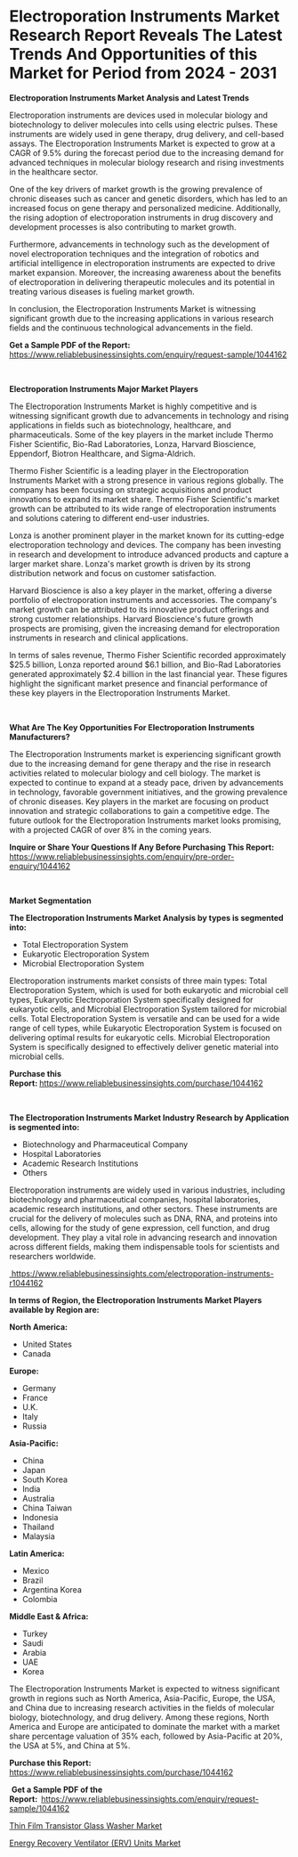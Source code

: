 <p><h1>Electroporation Instruments Market Research Report Reveals The Latest Trends And Opportunities of this Market for Period from 2024 - 2031</h1></p><p><strong>Electroporation Instruments Market Analysis and Latest Trends</strong></p>
<p><p>Electroporation instruments are devices used in molecular biology and biotechnology to deliver molecules into cells using electric pulses. These instruments are widely used in gene therapy, drug delivery, and cell-based assays. The Electroporation Instruments Market is expected to grow at a CAGR of 9.5% during the forecast period due to the increasing demand for advanced techniques in molecular biology research and rising investments in the healthcare sector.</p><p>One of the key drivers of market growth is the growing prevalence of chronic diseases such as cancer and genetic disorders, which has led to an increased focus on gene therapy and personalized medicine. Additionally, the rising adoption of electroporation instruments in drug discovery and development processes is also contributing to market growth.</p><p>Furthermore, advancements in technology such as the development of novel electroporation techniques and the integration of robotics and artificial intelligence in electroporation instruments are expected to drive market expansion. Moreover, the increasing awareness about the benefits of electroporation in delivering therapeutic molecules and its potential in treating various diseases is fueling market growth.</p><p>In conclusion, the Electroporation Instruments Market is witnessing significant growth due to the increasing applications in various research fields and the continuous technological advancements in the field.</p></p>
<p><strong>Get a Sample PDF of the Report:&nbsp;</strong> <a href="https://www.reliablebusinessinsights.com/enquiry/request-sample/1044162">https://www.reliablebusinessinsights.com/enquiry/request-sample/1044162</a></p>
<p>&nbsp;</p>
<p><strong>Electroporation Instruments Major Market Players</strong></p>
<p><p>The Electroporation Instruments Market is highly competitive and is witnessing significant growth due to advancements in technology and rising applications in fields such as biotechnology, healthcare, and pharmaceuticals. Some of the key players in the market include Thermo Fisher Scientific, Bio-Rad Laboratories, Lonza, Harvard Bioscience, Eppendorf, Biotron Healthcare, and Sigma-Aldrich.</p><p>Thermo Fisher Scientific is a leading player in the Electroporation Instruments Market with a strong presence in various regions globally. The company has been focusing on strategic acquisitions and product innovations to expand its market share. Thermo Fisher Scientific's market growth can be attributed to its wide range of electroporation instruments and solutions catering to different end-user industries.</p><p>Lonza is another prominent player in the market known for its cutting-edge electroporation technology and devices. The company has been investing in research and development to introduce advanced products and capture a larger market share. Lonza's market growth is driven by its strong distribution network and focus on customer satisfaction.</p><p>Harvard Bioscience is also a key player in the market, offering a diverse portfolio of electroporation instruments and accessories. The company's market growth can be attributed to its innovative product offerings and strong customer relationships. Harvard Bioscience's future growth prospects are promising, given the increasing demand for electroporation instruments in research and clinical applications.</p><p>In terms of sales revenue, Thermo Fisher Scientific recorded approximately $25.5 billion, Lonza reported around $6.1 billion, and Bio-Rad Laboratories generated approximately $2.4 billion in the last financial year. These figures highlight the significant market presence and financial performance of these key players in the Electroporation Instruments Market.</p></p>
<p>&nbsp;</p>
<p><strong>What Are The Key Opportunities For Electroporation Instruments Manufacturers?</strong></p>
<p><p>The Electroporation Instruments market is experiencing significant growth due to the increasing demand for gene therapy and the rise in research activities related to molecular biology and cell biology. The market is expected to continue to expand at a steady pace, driven by advancements in technology, favorable government initiatives, and the growing prevalence of chronic diseases. Key players in the market are focusing on product innovation and strategic collaborations to gain a competitive edge. The future outlook for the Electroporation Instruments market looks promising, with a projected CAGR of over 8% in the coming years.</p></p>
<p><strong>Inquire or Share Your Questions If Any Before Purchasing This Report:</strong> <a href="https://www.reliablebusinessinsights.com/enquiry/pre-order-enquiry/1044162">https://www.reliablebusinessinsights.com/enquiry/pre-order-enquiry/1044162</a></p>
<p>&nbsp;</p>
<p><strong>Market Segmentation</strong></p>
<p><strong>The Electroporation Instruments Market Analysis by types is segmented into:</strong></p>
<p><ul><li>Total Electroporation System</li><li>Eukaryotic Electroporation System</li><li>Microbial Electroporation System</li></ul></p>
<p><p>Electroporation instruments market consists of three main types: Total Electroporation System, which is used for both eukaryotic and microbial cell types, Eukaryotic Electroporation System specifically designed for eukaryotic cells, and Microbial Electroporation System tailored for microbial cells. Total Electroporation System is versatile and can be used for a wide range of cell types, while Eukaryotic Electroporation System is focused on delivering optimal results for eukaryotic cells. Microbial Electroporation System is specifically designed to effectively deliver genetic material into microbial cells.</p></p>
<p><strong>Purchase this Report:&nbsp;</strong><a href="https://www.reliablebusinessinsights.com/purchase/1044162">https://www.reliablebusinessinsights.com/purchase/1044162</a></p>
<p>&nbsp;</p>
<p><strong>The Electroporation Instruments Market Industry Research by Application is segmented into:</strong></p>
<p><ul><li>Biotechnology and Pharmaceutical Company</li><li>Hospital Laboratories</li><li>Academic Research Institutions</li><li>Others</li></ul></p>
<p><p>Electroporation instruments are widely used in various industries, including biotechnology and pharmaceutical companies, hospital laboratories, academic research institutions, and other sectors. These instruments are crucial for the delivery of molecules such as DNA, RNA, and proteins into cells, allowing for the study of gene expression, cell function, and drug development. They play a vital role in advancing research and innovation across different fields, making them indispensable tools for scientists and researchers worldwide.</p></p>
<p><a href="https://www.reliablebusinessinsights.com/electroporation-instruments-r1044162">&nbsp;https://www.reliablebusinessinsights.com/electroporation-instruments-r1044162</a></p>
<p><strong>In terms of Region, the Electroporation Instruments Market Players available by Region are:</strong></p>
<p>
    <p> <strong> North America: </strong>
        <ul>
            <li>United States</li>
            <li>Canada</li>
        </ul>
        </p> 
    <p> <strong> Europe: </strong>
        <ul>
            <li>Germany</li>
            <li>France</li>
            <li>U.K.</li>
            <li>Italy</li>
            <li>Russia</li>
        </ul>
        </p> 
    <p> <strong> Asia-Pacific: </strong>
        <ul>
            <li>China</li>
            <li>Japan</li>
            <li>South Korea</li>
            <li>India</li>
            <li>Australia</li>
            <li>China Taiwan</li>
            <li>Indonesia</li>
            <li>Thailand</li>
            <li>Malaysia</li>
        </ul>
        </p> 
    <p> <strong> Latin America: </strong>
        <ul>
            <li>Mexico</li>
            <li>Brazil</li>
            <li>Argentina Korea</li>
            <li>Colombia</li>
        </ul>
        </p> 
    <p> <strong> Middle East & Africa: </strong>
        <ul>
            <li>Turkey</li>
            <li>Saudi</li>
            <li>Arabia</li>
            <li>UAE</li>
            <li>Korea</li>
        </ul>
    </p>
    </p>
<p><p>The Electroporation Instruments Market is expected to witness significant growth in regions such as North America, Asia-Pacific, Europe, the USA, and China due to increasing research activities in the fields of molecular biology, biotechnology, and drug delivery. Among these regions, North America and Europe are anticipated to dominate the market with a market share percentage valuation of 35% each, followed by Asia-Pacific at 20%, the USA at 5%, and China at 5%.</p></p>
<p><strong>Purchase this Report: </strong><a href="https://www.reliablebusinessinsights.com/purchase/1044162">https://www.reliablebusinessinsights.com/purchase/1044162</a></p>
<p>&nbsp;<strong>Get a Sample PDF of the Report:&nbsp;&nbsp;</strong><a href="https://www.reliablebusinessinsights.com/enquiry/request-sample/1044162">https://www.reliablebusinessinsights.com/enquiry/request-sample/1044162</a></p>
<p><strong></strong></p>
<p><p><a href="https://view.publitas.com/reportprime-1/global-thin-film-transistor-glass-washer-market-share-and-growth-opportunities-and-market-size-growing-with-a-cagr-of-9-4-for-period-from-2024-2031/">Thin Film Transistor Glass Washer Market</a></p><p><a href="https://view.publitas.com/reportprime-1/energy-recovery-ventilator-erv-units-market-analysis-report-global-insights-by-region-type-wall-mount-ceiling-mount-cabinet-mount-and-application-commercial-residential-others-from-2024-to-2031/">Energy Recovery Ventilator (ERV) Units Market</a></p></p>